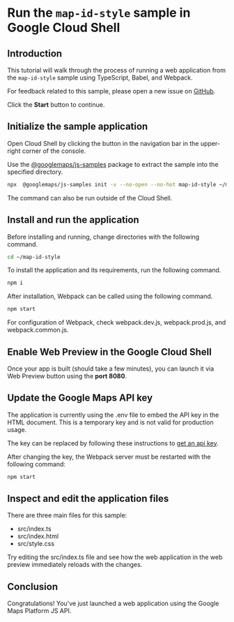 # Run the `map-id-style` sample in Google Cloud Shell

<walkthrough-tutorial-duration duration="10"/>

## Introduction

This tutorial will walk through the process of running a web application from
the `map-id-style` sample using TypeScript, Babel, and Webpack.

For feedback related to this sample, please open a new issue on
[GitHub](https://github.com/googlemaps/js-samples/issues).

Click the **Start** button to continue.

## Initialize the sample application

Open Cloud Shell by clicking the
<walkthrough-cloud-shell-icon></walkthrough-cloud-shell-icon> button in the
navigation bar in the upper-right corner of the console.

Use the [@googlemaps/js-samples](https://www.npmjs.com/package/@googlemaps/js-samples) package to
extract the sample into the specified directory.

```bash
npx  @googlemaps/js-samples init -v --no-open --no-hot map-id-style ~/map-id-style
```

The command can also be run outside of the Cloud Shell.

## Install and run the application

Before installing and running, change directories with the following command.

```bash
cd ~/map-id-style
```

To install the application and its requirements, run the following command.

```bash
npm i
```

After installation, Webpack can be called using the following command.

```bash
npm start
```

For configuration of Webpack, check
<walkthrough-editor-open-file filePath="map-id-style/webpack.dev.js">webpack.dev.js</walkthrough-editor-open-file>,
<walkthrough-editor-open-file filePath="map-id-style/webpack.prod.js">webpack.prod.js</walkthrough-editor-open-file>,
and
<walkthrough-editor-open-file filePath="map-id-style/webpack.common.js">webpack.common.js</walkthrough-editor-open-file>.

## Enable Web Preview in the Google Cloud Shell

Once your app is built (should take a few minutes), you can launch it via
<walkthrough-spotlight-pointer target="cloudshell" spotlightId="devshell-web-preview-button">Web
Preview button</walkthrough-spotlight-pointer> using the **port 8080**.

## Update the Google Maps API key

The application is currently using the
<walkthrough-editor-open-file filePath="map-id-style/.env">.env</walkthrough-editor-open-file>
file to embed the API key in the HTML document. This is a temporary key and is
not valid for production usage.

The key can be replaced by following these instructions to
[get an api key](https://developers.google.com/maps/documentation/javascript/get-api-key).

After changing the key, the Webpack server must be restarted with the following
command:

```bash
npm start
```

## Inspect and edit the application files

There are three main files for this sample:

*   <walkthrough-editor-open-file filePath="map-id-style/src/index.ts">src/index.ts</walkthrough-editor-open-file>
*   <walkthrough-editor-open-file filePath="map-id-style/src/index.html">src/index.html</walkthrough-editor-open-file>
*   <walkthrough-editor-open-file filePath="map-id-style/src/style.css">src/style.css</walkthrough-editor-open-file>

Try editing the <walkthrough-editor-open-file filePath="map-id-style/src/index.ts">src/index.ts</walkthrough-editor-open-file> file and see how the web application in the web preview immediately reloads with the changes.

## Conclusion

<walkthrough-conclusion-trophy></walkthrough-conclusion-trophy>

Congratulations! You've just launched a web application using the Google Maps
Platform JS API.
